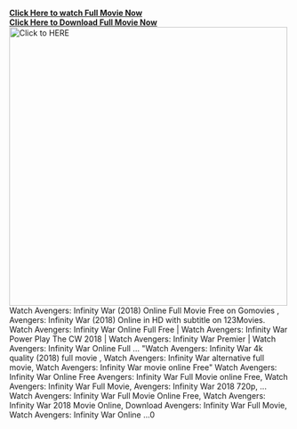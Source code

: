 <b><a href="https://t.co/cOcnec2lMP">Click Here to watch Full Movie Now</a></b><br>
<b><a href="https://t.co/cOcnec2lMP">Click Here to Download Full Movie Now</a></b><br>
<a href="https://t.co/cOcnec2lMP"><img src="https://i.imgur.com/dXw8pcm.gif" alt="Click to HERE" width="500" height="500"></a>
Watch Avengers: Infinity War (2018) Online Full Movie Free on Gomovies , Avengers: Infinity War (2018) Online in HD with subtitle on 123Movies. Watch Avengers: Infinity War Online Full Free | Watch Avengers: Infinity War Power Play The CW 2018 | Watch Avengers: Infinity War Premier | Watch Avengers: Infinity War Online Full ... "Watch Avengers: Infinity War 4k quality (2018) full movie , Watch Avengers: Infinity War alternative full movie, Watch Avengers: Infinity War movie online Free" Watch Avengers: Infinity War Online Free Avengers: Infinity War Full Movie online Free, Watch Avengers: Infinity War Full Movie, Avengers: Infinity War 2018 720p, ... Watch Avengers: Infinity War Full Movie Online Free, Watch Avengers: Infinity War 2018 Movie Online, Download Avengers: Infinity War Full Movie, Watch Avengers: Infinity War Online ...0